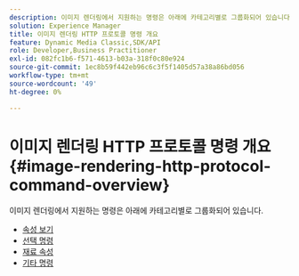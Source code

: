 ```yaml
---
description: 이미지 렌더링에서 지원하는 명령은 아래에 카테고리별로 그룹화되어 있습니다.
solution: Experience Manager
title: 이미지 렌더링 HTTP 프로토콜 명령 개요
feature: Dynamic Media Classic,SDK/API
role: Developer,Business Practitioner
exl-id: 082fc1b6-f571-4613-b03a-318f0c80e924
source-git-commit: 1ec8b59f442eb96c6c3f5f1405d57a38a86bd056
workflow-type: tm+mt
source-wordcount: '49'
ht-degree: 0%

---
```


# 이미지 렌더링 HTTP 프로토콜 명령 개요{#image-rendering-http-protocol-command-overview}

이미지 렌더링에서 지원하는 명령은 아래에 카테고리별로 그룹화되어 있습니다.

* [속성 보기](r-ir-view-attributes.md)
* [선택 명령](r-ir-selection-commands.md)
* [재료 속성](r-ir-material-attributes.md)
* [기타 명령](r-ir-miscellaneous-commands.md)
